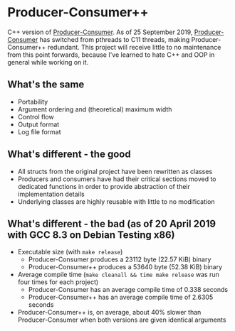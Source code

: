 Producer-Consumer++
======
C++ version of [Producer-Consumer](https://github.com/PierceGriffiths/Producer-Consumer/).
As of 25 September 2019, [Producer-Consumer](https://github.com/PierceGriffiths/Producer-Consumer/) has switched from pthreads to C11 threads, making Producer-Consumer++ redundant. This project will receive little to no maintenance from this point forwards, because I've learned to hate C++ and OOP in general while working on it.

## What's the same
* Portability
* Argument ordering and (theoretical) maximum width
* Control flow
* Output format
* Log file format

## What's different - the good
* All structs from the original project have been rewritten as classes
* Producers and consumers have had their critical sections moved to dedicated functions in order to provide abstraction of their implementation details
* Underlying classes are highly reusable with little to no modification

## What's different - the bad (as of 20 April 2019 with GCC 8.3 on Debian Testing x86)
* Executable size (with `make release`)
	* Producer-Consumer produces a 23112 byte (22.57 KiB) binary
    * Producer-Consumer++ produces a 53640 byte (52.38 KiB) binary
* Average compile time (`make cleanall && time make release` was run four times for each project)
    * Producer-Consumer has an average compile time of 0.338 seconds
    * Producer-Consumer++ has an average compile time of 2.6305 seconds
* Producer-Consumer++ is, on average, about 40% slower than Producer-Consumer when both versions are given identical arguments
